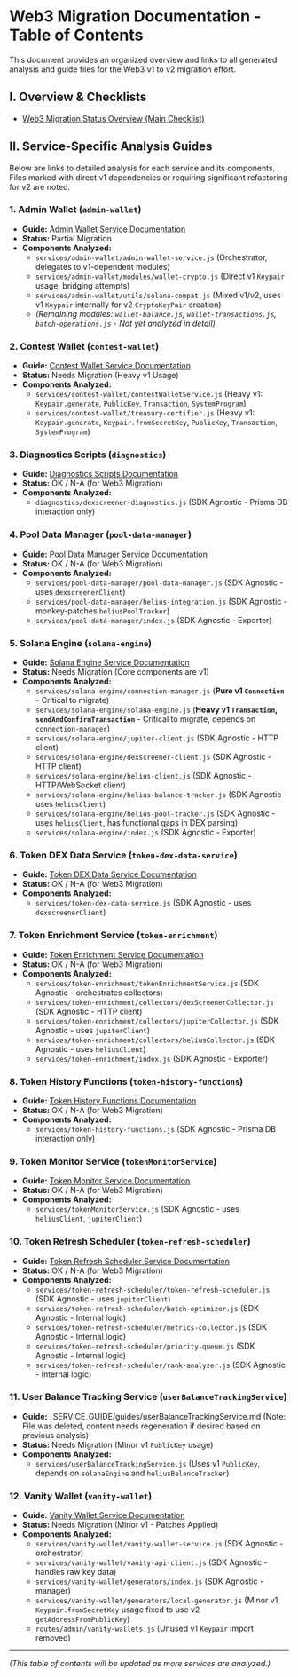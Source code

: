 # Web3 Migration Documentation - Table of Contents

This document provides an organized overview and links to all generated analysis and guide files for the Web3 v1 to v2 migration effort.

## I. Overview & Checklists

*   [Web3 Migration Status Overview (Main Checklist)](./web3_migration_checklist.md)

## II. Service-Specific Analysis Guides

Below are links to detailed analysis for each service and its components. Files marked with direct v1 dependencies or requiring significant refactoring for v2 are noted.

### 1. Admin Wallet (`admin-wallet`)
*   **Guide:** [Admin Wallet Service Documentation](./guides/admin-wallet.md)
*   **Status:** Partial Migration
*   **Components Analyzed:**
    *   `services/admin-wallet/admin-wallet-service.js` (Orchestrator, delegates to v1-dependent modules)
    *   `services/admin-wallet/modules/wallet-crypto.js` (Direct v1 `Keypair` usage, bridging attempts)
    *   `services/admin-wallet/utils/solana-compat.js` (Mixed v1/v2, uses v1 `Keypair` internally for v2 `CryptoKeyPair` creation)
    *   *(Remaining modules: `wallet-balance.js`, `wallet-transactions.js`, `batch-operations.js` - Not yet analyzed in detail)*

### 2. Contest Wallet (`contest-wallet`)
*   **Guide:** [Contest Wallet Service Documentation](./guides/contest-wallet.md)
*   **Status:** Needs Migration (Heavy v1 Usage)
*   **Components Analyzed:**
    *   `services/contest-wallet/contestWalletService.js` (Heavy v1: `Keypair.generate`, `PublicKey`, `Transaction`, `SystemProgram`)
    *   `services/contest-wallet/treasury-certifier.js` (Heavy v1: `Keypair.generate`, `Keypair.fromSecretKey`, `PublicKey`, `Transaction`, `SystemProgram`)

### 3. Diagnostics Scripts (`diagnostics`)
*   **Guide:** [Diagnostics Scripts Documentation](./guides/diagnostics.md)
*   **Status:** OK / N-A (for Web3 Migration)
*   **Components Analyzed:**
    *   `diagnostics/dexscreener-diagnostics.js` (SDK Agnostic - Prisma DB interaction only)

### 4. Pool Data Manager (`pool-data-manager`)
*   **Guide:** [Pool Data Manager Service Documentation](./guides/pool-data-manager.md)
*   **Status:** OK / N-A (for Web3 Migration)
*   **Components Analyzed:**
    *   `services/pool-data-manager/pool-data-manager.js` (SDK Agnostic - uses `dexscreenerClient`)
    *   `services/pool-data-manager/helius-integration.js` (SDK Agnostic - monkey-patches `heliusPoolTracker`)
    *   `services/pool-data-manager/index.js` (SDK Agnostic - Exporter)

### 5. Solana Engine (`solana-engine`)
*   **Guide:** [Solana Engine Service Documentation](./guides/solana-engine.md)
*   **Status:** Needs Migration (Core components are v1)
*   **Components Analyzed:**
    *   `services/solana-engine/connection-manager.js` (**Pure v1 `Connection`** - Critical to migrate)
    *   `services/solana-engine/solana-engine.js` (**Heavy v1 `Transaction`, `sendAndConfirmTransaction`** - Critical to migrate, depends on `connection-manager`)
    *   `services/solana-engine/jupiter-client.js` (SDK Agnostic - HTTP client)
    *   `services/solana-engine/dexscreener-client.js` (SDK Agnostic - HTTP client)
    *   `services/solana-engine/helius-client.js` (SDK Agnostic - HTTP/WebSocket client)
    *   `services/solana-engine/helius-balance-tracker.js` (SDK Agnostic - uses `heliusClient`)
    *   `services/solana-engine/helius-pool-tracker.js` (SDK Agnostic - uses `heliusClient`, has functional gaps in DEX parsing)
    *   `services/solana-engine/index.js` (SDK Agnostic - Exporter)

### 6. Token DEX Data Service (`token-dex-data-service`)
*   **Guide:** [Token DEX Data Service Documentation](./guides/token-dex-data-service.md)
*   **Status:** OK / N-A (for Web3 Migration)
*   **Components Analyzed:**
    *   `services/token-dex-data-service.js` (SDK Agnostic - uses `dexscreenerClient`)

### 7. Token Enrichment Service (`token-enrichment`)
*   **Guide:** [Token Enrichment Service Documentation](./guides/token-enrichment.md)
*   **Status:** OK / N-A (for Web3 Migration)
*   **Components Analyzed:**
    *   `services/token-enrichment/tokenEnrichmentService.js` (SDK Agnostic - orchestrates collectors)
    *   `services/token-enrichment/collectors/dexScreenerCollector.js` (SDK Agnostic - HTTP client)
    *   `services/token-enrichment/collectors/jupiterCollector.js` (SDK Agnostic - uses `jupiterClient`)
    *   `services/token-enrichment/collectors/heliusCollector.js` (SDK Agnostic - uses `heliusClient`)
    *   `services/token-enrichment/index.js` (SDK Agnostic - Exporter)

### 8. Token History Functions (`token-history-functions`)
*   **Guide:** [Token History Functions Documentation](./guides/token-history-functions.md)
*   **Status:** OK / N-A (for Web3 Migration)
*   **Components Analyzed:**
    *   `services/token-history-functions.js` (SDK Agnostic - Prisma DB interaction only)

### 9. Token Monitor Service (`tokenMonitorService`)
*   **Guide:** [Token Monitor Service Documentation](./guides/tokenMonitorService.md)
*   **Status:** OK / N-A (for Web3 Migration)
*   **Components Analyzed:**
    *   `services/tokenMonitorService.js` (SDK Agnostic - uses `heliusClient`, `jupiterClient`)

### 10. Token Refresh Scheduler (`token-refresh-scheduler`)
*   **Guide:** [Token Refresh Scheduler Service Documentation](./guides/token-refresh-scheduler.md)
*   **Status:** OK / N-A (for Web3 Migration)
*   **Components Analyzed:**
    *   `services/token-refresh-scheduler/token-refresh-scheduler.js` (SDK Agnostic - uses `jupiterClient`)
    *   `services/token-refresh-scheduler/batch-optimizer.js` (SDK Agnostic - Internal logic)
    *   `services/token-refresh-scheduler/metrics-collector.js` (SDK Agnostic - Internal logic)
    *   `services/token-refresh-scheduler/priority-queue.js` (SDK Agnostic - Internal logic)
    *   `services/token-refresh-scheduler/rank-analyzer.js` (SDK Agnostic - Internal logic)

### 11. User Balance Tracking Service (`userBalanceTrackingService`)
*   **Guide:** _SERVICE_GUIDE/guides/userBalanceTrackingService.md (Note: File was deleted, content needs regeneration if desired based on previous analysis)
*   **Status:** Needs Migration (Minor v1 `PublicKey` usage)
*   **Components Analyzed:**
    *   `services/userBalanceTrackingService.js` (Uses v1 `PublicKey`, depends on `solanaEngine` and `heliusBalanceTracker`)

### 12. Vanity Wallet (`vanity-wallet`)
*   **Guide:** [Vanity Wallet Service Documentation](./guides/vanity-wallet.md)
*   **Status:** Needs Migration (Minor v1 - Patches Applied)
*   **Components Analyzed:**
    *   `services/vanity-wallet/vanity-wallet-service.js` (SDK Agnostic - orchestrator)
    *   `services/vanity-wallet/vanity-api-client.js` (SDK Agnostic - handles raw key data)
    *   `services/vanity-wallet/generators/index.js` (SDK Agnostic - manager)
    *   `services/vanity-wallet/generators/local-generator.js` (Minor v1 `Keypair.fromSecretKey` usage fixed to use v2 `getAddressFromPublicKey`)
    *   `routes/admin/vanity-wallets.js` (Unused v1 `Keypair` import removed)

---
*(This table of contents will be updated as more services are analyzed.)* 